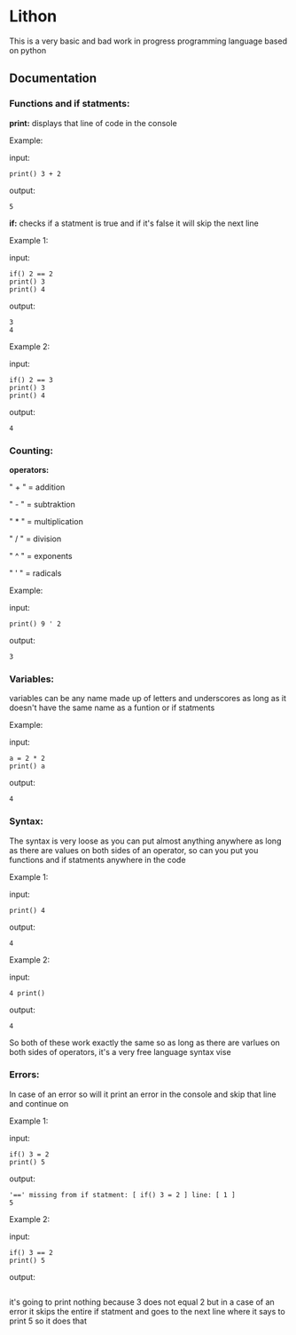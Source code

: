 # Lithon
This is a very basic and bad work in progress programming language based on python

## Documentation
### Functions and if statments:

**print:**
displays that line of code in the console

Example:

input:
```
print() 3 + 2
```
output:
```
5
```

**if:**
checks if a statment is true and if it's false it will skip the next line

Example 1:

input:
```
if() 2 == 2
print() 3
print() 4
```

output:
```
3
4
```

Example 2:

input:
```
if() 2 == 3
print() 3
print() 4
```
output:
```
4
```

### Counting:

**operators:**

" + " = addition

" - " = subtraktion

" * " = multiplication

" / " = division

" ^ " = exponents

" ' " = radicals

Example:

input:
```
print() 9 ' 2 
```

output:
```
3
```

### Variables:

variables can be any name made up of letters and underscores as long as it doesn't have the same name as a funtion or if statments

Example:

input:
```
a = 2 * 2
print() a
```

output:
```
4
```

### Syntax:

The syntax is very loose as you can put almost anything anywhere as long as there are values on both sides of an operator, so can you put you functions and if statments anywhere in the code

Example 1:

input:
```
print() 4
```
output:
```
4
```

Example 2:

input:
```
4 print()
```
output:
```
4
```
So both of these work exactly the same so as long as there are varlues on both sides of operators, it's a very free language syntax vise

### Errors:

In case of an error so will it print an error in the console and skip that line and continue on

Example 1:

input:
```
if() 3 = 2
print() 5
```
output:
```
'==' missing from if statment: [ if() 3 = 2 ] line: [ 1 ]
5
```
Example 2:

input:
```
if() 3 == 2
print() 5
```
output:
```

```
it's going to print nothing because 3 does not equal 2 but in a case of an error it skips the entire if statment and goes to the next line where it says to print 5 so it does that
